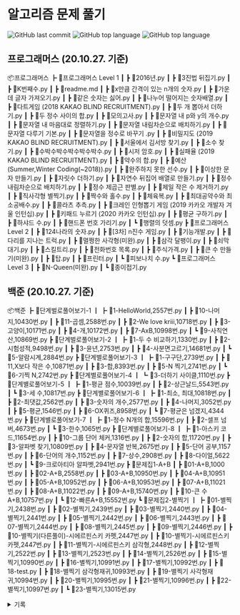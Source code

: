 # 알고리즘 문제 풀기

![GitHub last commit](https://img.shields.io/github/last-commit/Kimdonghyeon7645/Problem-Solving?color=gree&label=%EA%B0%80%EC%9E%A5%20%EC%B5%9C%EA%B7%BC%20%EC%BB%A4%EB%B0%8B&style=flat-square)
![GitHub top language](https://img.shields.io/github/languages/top/Kimdonghyeon7645/Problem-Solving?color=red&style=flat-square)
![GitHub top language](https://img.shields.io/badge/%EC%95%8C%EA%B3%A0%EB%A6%AC%EC%A6%98%20%ED%91%B8%EB%8A%94%20%EC%96%B8%EC%96%B4-%ED%8C%8C%EC%9D%B4%EC%8D%AC!(Python)-blue?style=flat-square&logo=Python)


## 프로그래머스 (20.10.27. 기준)

📦프로그래머스
 ┣ 📂프로그래머스 Level 1
 ┃ ┣ 📜2016년.py
 ┃ ┣ 📜3진법 뒤집기.py
 ┃ ┣ 📜K번째수.py
 ┃ ┣ 📜readme.md
 ┃ ┣ 📜x만큼 간격이 있는 n개의 숫자.py
 ┃ ┣ 📜가운데 글자 가져오기.py
 ┃ ┣ 📜같은 숫자는 싫어.py
 ┃ ┣ 📜나누어 떨어지는 숫자배열.py
 ┃ ┣ 📜다트게임 (2018 KAKAO BLIND RECRUITMENT).py
 ┃ ┣ 📜두 개 뽑아서 더하기.py
 ┃ ┣ 📜두 정수 사이의 합.py
 ┃ ┣ 📜모의고사.py
 ┃ ┣ 📜문자열 내 p와 y의 개수.py
 ┃ ┣ 📜문자열 내 마음대로 정렬하기.py
 ┃ ┣ 📜문자열 내림차순으로 배치하기.py
 ┃ ┣ 📜문자열 다루기 기본.py
 ┃ ┣ 📜문자열을 정수로 바꾸기 .py
 ┃ ┣ 📜비밀지도 (2019 KAKAO BLIND RECRUITMENT).py
 ┃ ┣ 📜서울에서 김서방 찾기.py
 ┃ ┣ 📜소수 찾기.py
 ┃ ┣ 📜수박수박수박수박수박수.py
 ┃ ┣ 📜시저 암호.py
 ┃ ┣ 📜실패율 (2019 KAKAO BLIND RECRUITMENT).py
 ┃ ┣ 📜약수의 합.py
 ┃ ┣ 📜예산 (Summer,Winter Coding(~2018)).py
 ┃ ┣ 📜완주하지 못한 선수.py
 ┃ ┣ 📜이상한 문자 만들기.py
 ┃ ┣ 📜자릿수 더하기.py
 ┃ ┣ 📜자연수 뒤집어 배열로 만들기.py
 ┃ ┣ 📜정수 내림차순으로 배치하기.py
 ┃ ┣ 📜정수 제곱근 판별.py
 ┃ ┣ 📜제일 작은 수 제거하기.py
 ┃ ┣ 📜직사각형 별찍기.py
 ┃ ┣ 📜짝수와 홀수.py
 ┃ ┣ 📜체육복.py
 ┃ ┣ 📜최대공약수와 최소공배수.py
 ┃ ┣ 📜콜라츠 추측.py
 ┃ ┣ 📜크레인 인형뽑기 게임 (2019 카카오 개발자 겨울 인턴십).py
 ┃ ┣ 📜키패드 누르기 (2020 카카오 인턴십).py
 ┃ ┣ 📜평균 구하기.py
 ┃ ┣ 📜하샤드 수.py
 ┃ ┣ 📜핸드폰 번호 가리기.py
 ┃ ┗ 📜행렬의 덧셈.py
 ┣ 📂프로그래머스 Level 2
 ┃ ┣ 📜124나라의 숫자.py
 ┃ ┣ 📜[3차] n진수 게임.py
 ┃ ┣ 📜기능개발.py
 ┃ ┣ 📜다리를 지나는 트럭.py
 ┃ ┣ 📜멀쩡한 사각형(미완).py
 ┃ ┣ 📜삼각 달팽이.py
 ┃ ┣ 📜쇠막대기.py
 ┃ ┣ 📜스킬트리.py
 ┃ ┣ 📜전화번호 목록.py
 ┃ ┣ 📜주식가격.py
 ┃ ┣ 📜큰 수 만들기(미완).py
 ┃ ┣ 📜탑.py
 ┃ ┣ 📜프린터.py
 ┃ ┗ 📜피보나치 수.py
 ┗ 📂프로그래머스 Level 3
 ┃ ┣ 📜N-Queen(미완).py
 ┃ ┗ 📜종이접기.py

## 백준 (20.10.27. 기준)

📦백준
 ┣ 📂단계벌로풀어보기-1
 ┃ ┣ 📜1-HelloWorld,2557번.py
 ┃ ┣ 📜10-나머지,10430번.py
 ┃ ┣ 📜11-곱셈,2588번.py
 ┃ ┣ 📜2-We love kriii,10718번.py
 ┃ ┣ 📜3-고양이,10171번.py
 ┃ ┣ 📜4-개,10172번.py
 ┃ ┣ 📜7-AxB,10998번.py
 ┃ ┗ 📜9-사칙연산,10869번.py
 ┣ 📂단계벌로풀어보기-2
 ┃ ┣ 📜1-두 수 비교하기,1330번.py
 ┃ ┣ 📜2-시험성적,9498번.py
 ┃ ┣ 📜3-윤년,2753번.py
 ┃ ┣ 📜4-사분면고르기,14681번.py
 ┃ ┗ 📜5-알람시계,2884번.py
 ┣ 📂단계별로풀어보기-3
 ┃ ┣ 📜1-구구단,2739번.py
 ┃ ┣ 📜11,X보다 작은 수,10871번.py
 ┃ ┣ 📜3-합,8393번.py
 ┃ ┣ 📜5-N 찍기,2741번.py
 ┃ ┗ 📜6-기찍 N,2742번.py
 ┣ 📂단계별로풀어보기-4
 ┃ ┗ 📜3-더하기 사이클,1110번.py
 ┣ 📂단계별로풀어보기-5
 ┃ ┣ 📜1-평균 점수,10039번.py
 ┃ ┣ 📜2-상근날드,5543번.py
 ┃ ┗ 📜3-세 수,10817번.py
 ┣ 📂단계별로풀어보기-6
 ┃ ┣ 📜1-최소, 최대,10818번.py
 ┃ ┣ 📜2-최댓값,2562번.py
 ┃ ┣ 📜3-숫자의 개수,2577번.py
 ┃ ┣ 📜4-나머지,3052번.py
 ┃ ┣ 📜5-평균,1546번.py
 ┃ ┣ 📜6-OX퀴즈,8958번.py
 ┃ ┗ 📜7-평균은 넘겠지,4344번.py
 ┣ 📂단계별로풀어보기-7
 ┃ ┣ 📜1-정수 N개의 합,15596번.py
 ┃ ┣ 📜2-셀프 넘버,4673번.py
 ┃ ┗ 📜3-한수,1065번.py
 ┣ 📂단계별로풀어보기-8
 ┃ ┣ 📜1-아스키 코드,11654번.py
 ┃ ┣ 📜10-그룹 단어 체커,1316번.py
 ┃ ┣ 📜2-숫자의 합,11720번.py
 ┃ ┣ 📜3-알파벳 찾기,10809번.py
 ┃ ┣ 📜4-문자열 반복,2675번.py
 ┃ ┣ 📜5-단어 공부,1157번.py
 ┃ ┣ 📜6-단어의 개수,1152번.py
 ┃ ┣ 📜7-상수,2908번.py
 ┃ ┣ 📜8-다이얼,5622번.py
 ┃ ┗ 📜9-크로아티아 알파벳,2941번.py
 ┣ 📂문제집1-A+B
 ┃ ┣ 📜01-A+B,1000번.py
 ┃ ┣ 📜02-A+B,2558번.py
 ┃ ┣ 📜03-A+B,10950번.py
 ┃ ┣ 📜04-A+B,10951번.py
 ┃ ┣ 📜05-A+B,10952번.py
 ┃ ┣ 📜06-A+B,10953번.py
 ┃ ┣ 📜07-A+B,11021번.py
 ┃ ┣ 📜08-A+B,11022번.py
 ┃ ┣ 📜09-A+B,15740번.py
 ┃ ┣ 📜10-큰 수 A+B,10757번.py
 ┃ ┗ 📜12-빠른A+B,15552번.py
 ┗ 📂문제집2-별찍기
 ┃ ┣ 📜01-별찍기,2438번.py
 ┃ ┣ 📜02-별찍기,2439번.py
 ┃ ┣ 📜03-별찍기,2440번.py
 ┃ ┣ 📜04-별찍기,2441번.py
 ┃ ┣ 📜05-별찍기,2442번.py
 ┃ ┣ 📜06-별찍기,2443번.py
 ┃ ┣ 📜07-별찍기,2444번.py
 ┃ ┣ 📜08-별찍기,2445번.py
 ┃ ┣ 📜09-별찍기,2446번.py
 ┃ ┣ 📜10-별찍기(다른풀이)-시에르핀스키 카펫,2447번.py
 ┃ ┣ 📜10-별찍기-시에르핀스키 카펫,2447번.py
 ┃ ┣ 📜11-별찍기-시에르핀스키 삼각형,2448번.py
 ┃ ┣ 📜12-별찍기,2522번.py
 ┃ ┣ 📜13-별찍기,2523번.py
 ┃ ┣ 📜14-별찍기,2526번.py
 ┃ ┣ 📜15-별찍기,10990번.py
 ┃ ┣ 📜16-별찍기,10991번.py
 ┃ ┣ 📜17-별찍기,10992번.py
 ┃ ┣ 📜18-test.py
 ┃ ┣ 📜18-별찍기 삼각형재귀,10993번.py
 ┃ ┣ 📜19-별찍기 사각형재귀,10994번.py
 ┃ ┣ 📜20-별찍기,10995번.py
 ┃ ┣ 📜21-별찍기,10996번.py
 ┃ ┣ 📜22-별찍기,10997번.py
 ┃ ┗ 📜23-별찍기,13015번.py

<details>
  <summary>기록</summary>
    
  ## 6월 27일 이전
  - 프로그래머스
    - **해결한 문제 수 : 28개**
    - 순위 10066위  
    - 획득한 점수 1120    
  - 백준
    - **해결한 문제 수 : 65개**
    - 순위 20911위
   
  ## 7월 12일
  - 프로그래머스
    - **해결한 문제 수 : 40개 <span style='color:blue;'>(+12)</span>**
    - 순위 7088위  
    - 획득한 점수 1164    
  - 백준
    - **해결한 문제 수 : 78개 <span style='color:blue;'>(+13)</span>**
    - 순위 17525위
    
</details>


